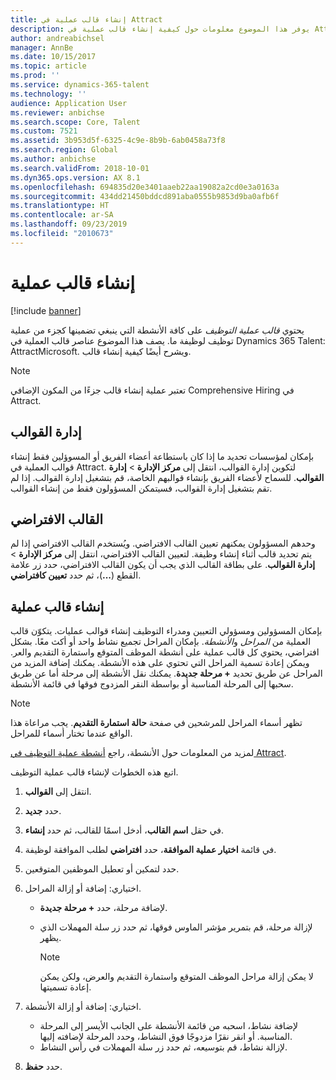 ```yaml
---
title: إنشاء قالب عملية في Attract
description: يوفر هذا الموضوع معلومات حول كيفية إنشاء قالب عملية في Attract.
author: andreabichsel
manager: AnnBe
ms.date: 10/15/2017
ms.topic: article
ms.prod: ''
ms.service: dynamics-365-talent
ms.technology: ''
audience: Application User
ms.reviewer: anbichse
ms.search.scope: Core, Talent
ms.custom: 7521
ms.assetid: 3b953d5f-6325-4c9e-8b9b-6ab0458a73f8
ms.search.region: Global
ms.author: anbichse
ms.search.validFrom: 2018-10-01
ms.dyn365.ops.version: AX 8.1
ms.openlocfilehash: 694835d20e3401aaeb22aa19082a2cd0e3a0163a
ms.sourcegitcommit: 434dd21450bddcd891aba0555b9853d9ba0afb6f
ms.translationtype: HT
ms.contentlocale: ar-SA
ms.lasthandoff: 09/23/2019
ms.locfileid: "2010673"
---
```

# <a name="create-a-process-template"></a>إنشاء قالب عملية

[!include [banner](includes/banner.md)]

يحتوي *قالب عملية التوظيف* على كافة الأنشطة التي ينبغي تضمينها كجزء من عملية توظيف لوظيفة ما. يصف هذا الموضوع عناصر قالب العملية في Dynamics 365 Talent: AttractMicrosoft. ويشرح أيضًا كيفية إنشاء قالب.

> [!NOTE]
> تعتبر عملية إنشاء قالب جزءًا من المكون الإضافي Comprehensive Hiring في Attract.

## <a name="template-management"></a>إدارة القوالب

بإمكان لمؤسسات تحديد ما إذا كان باستطاعة أعضاء الفريق أو المسوؤلين فقط إنشاء قوالب العملية في Attract. لتكوين إدارة القوالب، انتقل إلى **مركز الإدارة** \> **إدارة القوالب**. للسماح لأعضاء الفريق بإنشاء قوالبهم الخاصة، قم بتشغيل إدارة القوالب. إذا لم تقم بتشغيل إدارة القوالب، فسيتمكن المسؤولون فقط من إنشاء القوالب.

## <a name="default-template"></a>القالب الافتراضي

وحدهم المسؤولون يمكنهم تعيين القالب الافتراضي. ويُستخدم القالب الافتراضي إذا لم يتم تحديد قالب أثناء إنشاء وظيفة. لتعيين القالب الافتراضي، انتقل إلى **مركز الإدارة** \> **إدارة القوالب**. على بطاقة القالب الذي يجب أن يكون القالب الافتراضي، حدد زر علامة القطع (**...**)، ثم حدد **تعيين كافتراضي**.

## <a name="create-a-process-template"></a>إنشاء قالب عملية

بإمكان المسؤولين ومسؤولي التعيين ومدراء التوظيف إنشاء قوالب عمليات. يتكوّن قالب العملية من *المراحل* و*الأنشطة*. بإمكان المراحل تجميع نشاط واحد أو أكث معًا. بشكل افتراضي، يحتوي كل قالب عملية على أنشطة الموظف المتوقع واستمارة التقديم والعر. ويمكن إعادة تسمية المراحل التي تحتوي على هذه الأنشطة. يمكنك إضافة المزيد من المراحل عن طريق تحديد **+ مرحلة جديدة**. يمكنك نقل الأنشطة إلى مرحلة أما عن طريق سحبها إلى المرحلة المناسبة أو بواسطة النقر المزدوج فوقها في قائمة الأنشطة.

> [!NOTE]
> تظهر أسماء المراحل للمرشحين في صفحة **حالة استمارة التقديم**. يجب مراعاة هذا الواقع عندما تختار أسماء للمراحل.

لمزيد من المعلومات حول الأنشطة، راجع [أنشطة عملية التوظيف في Attract‎](./activities-attract.md).

اتبع هذه الخطوات لإنشاء قالب عملية التوظيف.

1. انتقل إلى **القوالب**.
2. حدد **جديد**.
3. في حقل **اسم القالب**، أدخل اسمًا للقالب، ثم حدد **إنشاء**.
4. في قائمة **اختيار عملية الموافقة**، حدد **افتراضي** لطلب الموافقة لوظيفة.
5. حدد لتمكين أو تعطيل الموظفين المتوقعين.
6. اختياري: إضافة أو إزالة المراحل.

    - لإضافة مرحلة، حدد **+ مرحلة جديدة**.
    - لإزالة مرحلة، قم بتمرير مؤشر الماوس فوقها، ثم حدد زر سلة المهملات الذي يظهر.

        > [!NOTE]
        > لا يمكن إزالة مراحل الموظف المتوقع واستمارة التقديم والعرض، ولكن يمكن إعادة تسميتها.

7. اختياري: إضافة أو إزالة الأنشطة.

    - لإضافة نشاط، اسحبه من قائمة الأنشطة على الجانب الأيسر إلى المرحلة المناسبة. أو انقر نقرًا مزدوجًا فوق النشاط، وحدد المرحلة لإضافته إليها.
    - لإزالة نشاط، قم بتوسيعه، ثم حدد زر سلة المهملات في رأس النشاط.

8. حدد **حفظ**.
